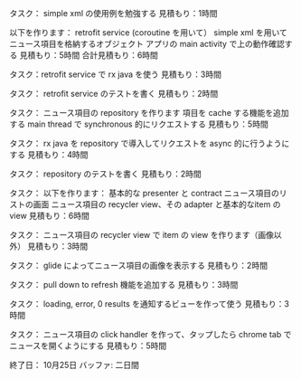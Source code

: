 タスク：
  simple xml の使用例を勉強する
  見積もり：1時間
  
  以下を作ります：
    retrofit service (coroutine を用いて）
    simple xml を用いてニュース項目を格納するオブジェクト
  アプリの main activity で上の動作確認する
  見積もり：5時間
合計見積もり：6時間

タスク：retrofit service で rx java を使う
見積もり：3時間

タスク：
retrofit service のテストを書く
見積もり：2時間

タスク：
ニュース項目の repository を作ります
  項目を cache する機能を追加する
  main thread で synchronous 的にリクエストする
見積もり：5時間

タスク：
rx java を repository で導入してリクエストを async 的に行うようにする
見積もり：4時間

タスク：
repository のテストを書く
見積もり：2時間

タスク：
以下を作ります：
  基本的な presenter と contract
  ニュース項目のリストの画面
  ニュース項目の recycler view、その adapter と基本的なitem の view
見積もり：6時間

タスク：
ニュース項目の recycler view で item の view を作ります（画像以外）
見積もり：3時間

タスク：
glide によってニュース項目の画像を表示する
見積もり：2時間

タスク：
pull down to refresh 機能を追加する
見積もり：3時間

タスク：
loading, error, 0 results を通知するビューを作って使う
見積もり：3時間

タスク：
ニュース項目の click handler を作って、タップしたら chrome tab でニュースを開くようにする
見積もり：5時間

終了日： 10月25日
バッファ: 二日間
